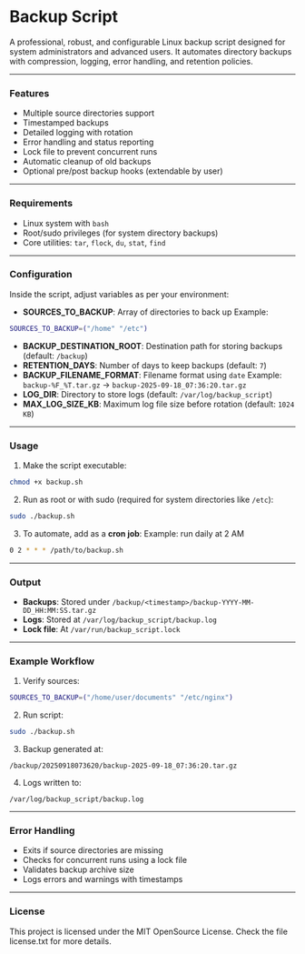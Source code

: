 # Backup Script

A professional, robust, and configurable Linux backup script designed for system administrators and advanced users. It automates directory backups with compression, logging, error handling, and retention policies.

***

### Features

- Multiple source directories support
- Timestamped backups
- Detailed logging with rotation
- Error handling and status reporting
- Lock file to prevent concurrent runs
- Automatic cleanup of old backups
- Optional pre/post backup hooks (extendable by user)

***

### Requirements

- Linux system with `bash`
- Root/sudo privileges (for system directory backups)
- Core utilities: `tar`, `flock`, `du`, `stat`, `find`

***

### Configuration

Inside the script, adjust variables as per your environment:

- **SOURCES_TO_BACKUP**: Array of directories to back up
Example:

```bash
SOURCES_TO_BACKUP=("/home" "/etc")
```

- **BACKUP_DESTINATION_ROOT**: Destination path for storing backups (default: `/backup`)
- **RETENTION_DAYS**: Number of days to keep backups (default: `7`)
- **BACKUP_FILENAME_FORMAT**: Filename format using `date`
Example: `backup-%F_%T.tar.gz` → `backup-2025-09-18_07:36:20.tar.gz`
- **LOG_DIR**: Directory to store logs (default: `/var/log/backup_script`)
- **MAX_LOG_SIZE_KB**: Maximum log file size before rotation (default: `1024 KB`)

***

### Usage

1. Make the script executable:

```bash
chmod +x backup.sh
```

2. Run as root or with sudo (required for system directories like `/etc`):

```bash
sudo ./backup.sh
```

3. To automate, add as a **cron job**:
Example: run daily at 2 AM

```bash
0 2 * * * /path/to/backup.sh
```


***

### Output

- **Backups**: Stored under `/backup/<timestamp>/backup-YYYY-MM-DD_HH:MM:SS.tar.gz`
- **Logs**: Stored at `/var/log/backup_script/backup.log`
- **Lock file**: At `/var/run/backup_script.lock`

***

### Example Workflow

1. Verify sources:

```bash
SOURCES_TO_BACKUP=("/home/user/documents" "/etc/nginx")
```

2. Run script:

```bash
sudo ./backup.sh
```

3. Backup generated at:

```
/backup/20250918073620/backup-2025-09-18_07:36:20.tar.gz
```

4. Logs written to:

```
/var/log/backup_script/backup.log
```


***

### Error Handling

- Exits if source directories are missing
- Checks for concurrent runs using a lock file
- Validates backup archive size
- Logs errors and warnings with timestamps

***

### License
This project is licensed under the MIT OpenSource License. Check the file license.txt for more details.